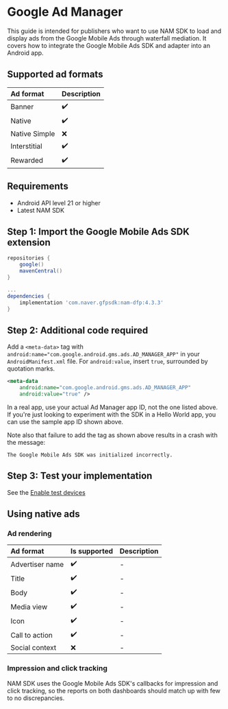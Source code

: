 # Google Ad Manager 

This guide is intended for publishers who want to use NAM SDK to load and display ads from the Google Mobile Ads through waterfall mediation.
It covers how to integrate the Google Mobile Ads SDK and adapter into an Android app.

## Supported ad formats

| Ad format     | Description |
|:--------------|:------------|
| Banner        | ✔️          |
| Native        | ✔️          |
| Native Simple | ❌          |
| Interstitial  | ✔️          |
| Rewarded      | ✔️          |

## Requirements

- Android API level 21 or higher
- Latest NAM SDK

## Step 1: Import the Google Mobile Ads SDK extension

```gradle
repositories {
    google()
    mavenCentral()
}

...
dependencies {
    implementation 'com.naver.gfpsdk:nam-dfp:4.3.3'  
}
```

## Step 2: Additional code required

Add a `<meta-data>` tag with `android:name="com.google.android.gms.ads.AD_MANAGER_APP"` in your `AndroidManifest.xml` file. For `android:value`, insert `true`, surrounded by quotation marks.

```xml
<meta-data
    android:name="com.google.android.gms.ads.AD_MANAGER_APP"
    android:value="true" />
```

In a real app, use your actual Ad Manager app ID, not the one listed above. If you're just looking to experiment with the SDK in a Hello World app, you can use the sample app ID shown above.

Note also that failure to add the <meta-data> tag as shown above results in a crash with the message:

```
The Google Mobile Ads SDK was initialized incorrectly.
```

## Step 3: Test your implementation

See the [Enable test devices](https://developers.google.com/ad-manager/mobile-ads-sdk/android/test-ads#enable_test_devices)

## Using native ads

### Ad rendering

| Ad format         | Is supported | Description |
|:------------------|:-------------|:------------|
| Advertiser name   | ✔️           | -           |
| Title             | ✔️           | -           |
| Body              | ✔️           | -           |
| Media view        | ✔️           | -           |
| Icon              | ✔️           | -           |
| Call to action    | ✔️           | -           |
| Social context    | ❌️           | -           |

### Impression and click tracking

NAM SDK uses the Google Mobile Ads SDK's callbacks for impression and click tracking, so the reports on both dashboards should match up with few to no discrepancies.